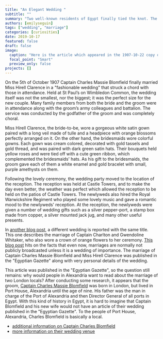 ```yaml
---
title: "An Elegant Wedding "
subtitle: ""
summary: "Two well-known residents of Egypt finally tied the knot. The wedding was classy and fashionable- a great occasion for all involved. "
authors: [emilyseguin]
tags: ["wedding", "marriage"]
categories: [curiosities]
date: 2019-10-17
featured: false
draft: false
image:
  caption: "Here is the article which appeared in the 1907-10-22 copy of the Egyptian Gazette"
  focal_point: "Smart"
  preview_only: false
projects: []
---
```

On the 5th of October 1907 Captain Charles Massie Blomfield finally married Miss Hirell Clarence in a "fashionable wedding" that struck a chord with those in attendance. Held at St Paul’s on Wimbledon Common, the wedding itself was not the smallest, nor the biggest; it was the perfect size for the new couple. Many family members from both the bride and the groom were in attendance along with the groom’s army colleagues and battalion. The service was conducted by the godfather of the groom and was completely choral.

Miss Hirell Clarence, the bride-to-be, wore a gorgeous white satin gown paired with a long veil made of tulle and a headpiece with orange blossoms perfectly arranged on it. On the other hand, the bridesmaids wore colorful gowns. Each gown was cream colored, decorated with gold tassels and gold thread, and was paired with dark green satin hats. Their bouquets held yellow roses and were tied off with a cute green ribbon, which complemented the bridesmaids' hats. As his gift to the bridesmaids, the groom gave each of them a white enamel and gold bracelet with small, purple amethysts on them.

Following the lovely ceremony, the wedding party moved to the location of the reception. The reception was held at Castle Towers, and to make the day even better, the weather was perfect which allowed the reception to be held on the patios of Castle Towers. The newlyweds also hired the Royal Warwickshire Regiment who played some lovely music and gave a romantic mood to the newlyweds' reception.  At the reception, the newlyweds were given a number of wedding gifts such as a silver pepper-port, a stamp box made from copper, a silver mounted jack jug, and many other useful presents.

In [another blog post](https://dig-eg-gaz.github.io/post/18-blog-ell/), a different wedding is reported with the same title. This one describes the marriage of Captain Charlton and Gwendoline Whitaker, who also wore a crown of orange flowers to her ceremony. [This blog post](https://dig-eg-gaz.github.io/post/18-blog-jarmon/) hits on the facts that even now, marriages are normally not publicly broadcasted unless it is a wedding of importance. The marriage of Captain Charles Massie Blomfield and Miss Hirell Clarence was published in the "Egyptian Gazette" along with very personal details of the wedding.

This article was published in the "Egyptian Gazette", so the question still remains: why would people in Alexandria want to read about the marriage of two London locals? After conducting some research, it appears that the groom, [Captain Charles Massie Blomfield](https://www.warwickwarmemorial.org.uk/wwi-names/blomfield-charles-george-massil/) was born in London, but lived in Port House, Alexandria until the age of nine. His father was the man in charge of the Port of Alexandria and then Director General of all ports in Egypt. With this kind of history in Egypt, it is hard to imagine that Captain Blomfield and his new wife would not have an article of their wedding published in the "Egyptian Gazette". To the people of Port House, Alexandria, Charles Blomfield is basically a local.

- [additional information on Captain Charles Blomfield](https://www.warwickwarmemorial.org.uk/wwi-names/blomfield-charles-george-massil/)
- [more information on their wedding venue](https://en.m.wikipedia.org/wiki/St_Paul%27s_Cathedral)
